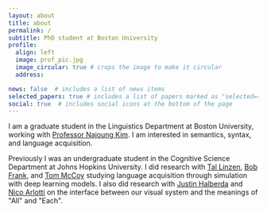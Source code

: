 ```yaml
---
layout: about
title: about
permalink: /
subtitle: PhD student at Boston University
profile:
  align: left
  image: prof_pic.jpg
  image_circular: true # crops the image to make it circular
  address: 

news: false  # includes a list of news items
selected_papers: true # includes a list of papers marked as "selected={true}"
social: true  # includes social icons at the bottom of the page
---
```

I am a graduate student in  the Linguistics Department at Boston University, working with [Professor Najoung Kim](https://najoungkim.github.io). I am interested in semantics, syntax, and language acquisition.

Previously I was an undergraduate student in the Cognitive Science Department at Johns Hopkins University. I did research with [Tal Linzen](https://tallinzen.net), [Bob Frank](https://bobfrank1.github.io), and [Tom McCoy](https://rtmccoy.com) studying language acquisition through simulation with deep learning models. I also did research with [Justin Halberda](https://pbs.jhu.edu/directory/justin-halberda/) and [Nico Arlotti](https://www.nicolocesanaarlotti.com) on the interface between our visual system and the meanings of "All" and "Each". 
